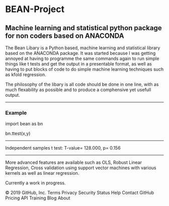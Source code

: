 # BEAN-Project
## Machine learning and statistical python package for non coders based on ANACONDA  

The Bean Libary is a Python based, machine learning and statistical library based on the ANACONDA package. 
It was started because I was getting annoyed at having to programme the same commands again to run simple things like t tests and get the output in a presentable format, as well as having to put blocks of code to do simple machine learning techniques such as kfold regression.

The philosophy of the libary is all code should be done in one line, with as much flexability as possible and to produce a comphensive yet usefull output. 

----------------
### Example

import bean as bn

bn.ttest(x,y)

----------------------------
Independent samples t test:
 T-value= 128.000, p= 0.156 

-------------------------------
More advanced features are available such as OLS, Robust Linear Regression, Cross validation using support vector machines with various kernels as well as linear regression.  

Currently a work in progress.



© 2019 GitHub, Inc.
Terms
Privacy
Security
Status
Help
Contact GitHub
Pricing
API
Training
Blog
About
